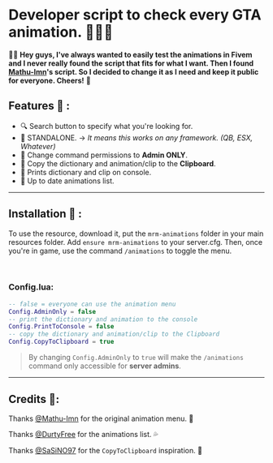 # Developer script to check every GTA animation. 🥀🐱‍💻

👋🏽 **Hey guys, I've always wanted to easily test the animations in Fivem and I never really found the script that fits for what I want. Then I found [Mathu-Imn](https://github.com/Mathu-lmn/)'s script. So I decided to change it as I need and keep it public for everyone. Cheers!** 🍻

## Features 💼 :
* 🔍 Search button to specify what you're looking for.
* 🌳 STANDALONE. → _It means this works on any framework. (QB, ESX, Whatever)_
* 🧤 Change command permissions to **Admin ONLY**.
* 💾 Copy the dictionary and animation/clip to the **Clipboard**.
* 📠 Prints dictionary and clip on console.
* 🎁 Up to date animations list.
---
## Installation 🐌 :

To use the resource, download it, put the `mrm-animations` folder in your main resources folder.
Add `ensure mrm-animations` to your server.cfg.
Then, once you're in game, use the command `/animations` to toggle the menu.

<br>

### Config.lua: 
```lua
-- false = everyone can use the animation menu
Config.AdminOnly = false 
-- print the dictionary and animation to the console
Config.PrintToConsole = false 
-- copy the dictionary and animation/clip to the Clipboard
Config.CopyToClipboard = true
```
> By changing `Config.AdminOnly` to `true` will make the `/animations` command only accessible for **server admins**.

---

## Credits 🍉:
Thanks [@Mathu-Imn](https://github.com/Mathu-lmn/mth-animations) for the original animation menu. 💖

Thanks [@DurtyFree](https://github.com/DurtyFree) for the animations list. 💦

Thanks [@SaSiNO97](https://github.com/SaSiNO97) for the `CopyToClipboard` inspiration. 🍷